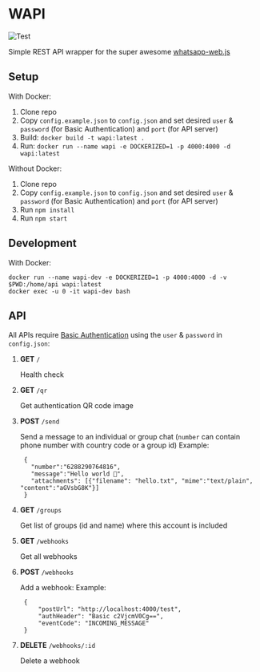 # WAPI

![Test](https://img.shields.io/github/workflow/status/yohanesgultom/wapi/Test?logo=github)

Simple REST API wrapper for the super awesome [whatsapp-web.js](https://github.com/pedroslopez/whatsapp-web.js)

## Setup

With Docker:

1. Clone repo
2. Copy `config.example.json` to `config.json` and set desired `user` & `password` (for Basic Authentication) and `port` (for API server)
3. Build: `docker build -t wapi:latest .` 
4. Run: `docker run --name wapi -e DOCKERIZED=1 -p 4000:4000 -d wapi:latest`

Without Docker:

1. Clone repo
2. Copy `config.example.json` to `config.json` and set desired `user` & `password` (for Basic Authentication) and `port` (for API server)
3. Run `npm install`
4. Run `npm start`

## Development

With Docker:

```
docker run --name wapi-dev -e DOCKERIZED=1 -p 4000:4000 -d -v $PWD:/home/api wapi:latest
docker exec -u 0 -it wapi-dev bash
```
## API

All APIs require [Basic Authentication](https://en.wikipedia.org/wiki/Basic_access_authentication) using the `user` & `password` in `config.json`:

1. **GET** `/`

    Health check

1. **GET** `/qr`

    Get authentication QR code image

1. **POST** `/send`

    Send a message to an individual or group chat (`number` can contain phone number with country code or a group id)
    Example:

        {
          "number":"6288290764816",
          "message":"Hello world 🙏",
          "attachments": [{"filename": "hello.txt", "mime":"text/plain", "content":"aGVsbG8K"}]
        }
  
1. **GET** `/groups`

    Get list of groups (id and name) where this account is included

1. **GET** `/webhooks`

    Get all webhooks

1. **POST** `/webhooks`

    Add a webhook:
    Example:

        {
            "postUrl": "http://localhost:4000/test",
            "authHeader": "Basic c2VjcmV0Cg==",
            "eventCode": "INCOMING_MESSAGE"
        }

1. **DELETE** `/webhooks/:id`

    Delete a webhook